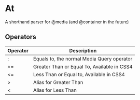 # At

A shorthand parser for @media (and @container in the future) 

## Operators

| Operator       | Description                                      |
| -------------- | ------------------------------------------------ |
| :              | Equals to, the normal Media Query operator       |
| >=             | Greater Than or Equal To, Available in CSS4      |
| <=             | Less Than or Equal to, Available in CSS4         |
| >              | Alias for Greater Than                           |
| <              | Alias for Less Than                              |
